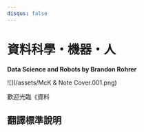```yaml
---
disqus: false
---
```


# 資料科學・機器・人

**Data Science and Robots by Brandon Rohrer**

![](/assets/McK & Note Cover.001.png)

歡迎光臨《資料

## 翻譯標準說明




